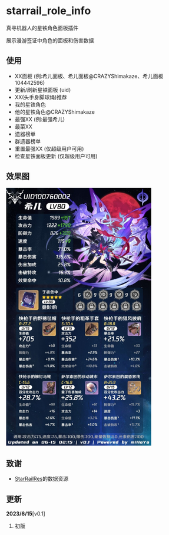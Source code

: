 # starrail_role_info

真寻机器人的星铁角色面板插件

展示漫游签证中角色的面板和伤害数据

## 使用

- XX面板 (例:希儿面板、希儿面板@CRAZYShimakaze、希儿面板104442596)
- 更新/刷新星铁面板 (uid)
- XX(头手身脚球绳)推荐
- 我的星铁角色
- 他的星铁角色@CRAZYShimakaze
- 最强XX (例:最强希儿)
- 最菜XX
- 遗器榜单
- 群遗器榜单
- 重置最强XX (仅超级用户可用)
- 检查星铁面板更新 (仅超级用户可用)

## 效果图

<img src="https://raw.githubusercontent.com/CRAZYShimakaze/CRAZYShimakaze.github.io/main/starrail/sample.jpg" height="700px">

## 致谢

* [StarRailRes](https://github.com/Mar-7th/StarRailRes)的数据资源

## 更新

**2023/6/15**[v0.1]

1. 初版

